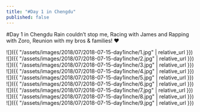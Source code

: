 ```yaml
---
title: "#Day 1 in Chengdu"
published: false
---
```

#Day 1 in Chengdu
Rain couldn’t stop me, Racing with James and Rapping with Zoro, Reunion with my bros & families! ❤️



![]({{ "/assets/images/2018/07/2018-07-15-day1inche/1.jpg" | relative_url }})
![]({{ "/assets/images/2018/07/2018-07-15-day1inche/2.jpg" | relative_url }})
![]({{ "/assets/images/2018/07/2018-07-15-day1inche/3.jpg" | relative_url }})
![]({{ "/assets/images/2018/07/2018-07-15-day1inche/4.jpg" | relative_url }})
![]({{ "/assets/images/2018/07/2018-07-15-day1inche/5.jpg" | relative_url }})
![]({{ "/assets/images/2018/07/2018-07-15-day1inche/6.jpg" | relative_url }})
![]({{ "/assets/images/2018/07/2018-07-15-day1inche/7.jpg" | relative_url }})
![]({{ "/assets/images/2018/07/2018-07-15-day1inche/8.jpg" | relative_url }})
![]({{ "/assets/images/2018/07/2018-07-15-day1inche/9.jpg" | relative_url }})

